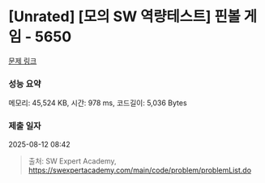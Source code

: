 # [Unrated] [모의 SW 역량테스트] 핀볼 게임 - 5650 

[문제 링크](https://swexpertacademy.com/main/code/problem/problemDetail.do?contestProbId=AWXRF8s6ezEDFAUo) 

### 성능 요약

메모리: 45,524 KB, 시간: 978 ms, 코드길이: 5,036 Bytes

### 제출 일자

2025-08-12 08:42



> 출처: SW Expert Academy, https://swexpertacademy.com/main/code/problem/problemList.do